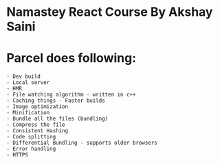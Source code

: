 # Namastey React Course By Akshay Saini

# Parcel does following:
    - Dev build
    - Local server
    - HMR
    - File watching algorithm - written in c++
    - Caching things - Faster builds
    - Image optimization
    - Minification
    - Bundle all the files (bundling)
    - Compress the file
    - Consistent Hashing
    - Code splitting
    - Differential Bundling - supports older browsers
    - Error handling
    - HTTPS

